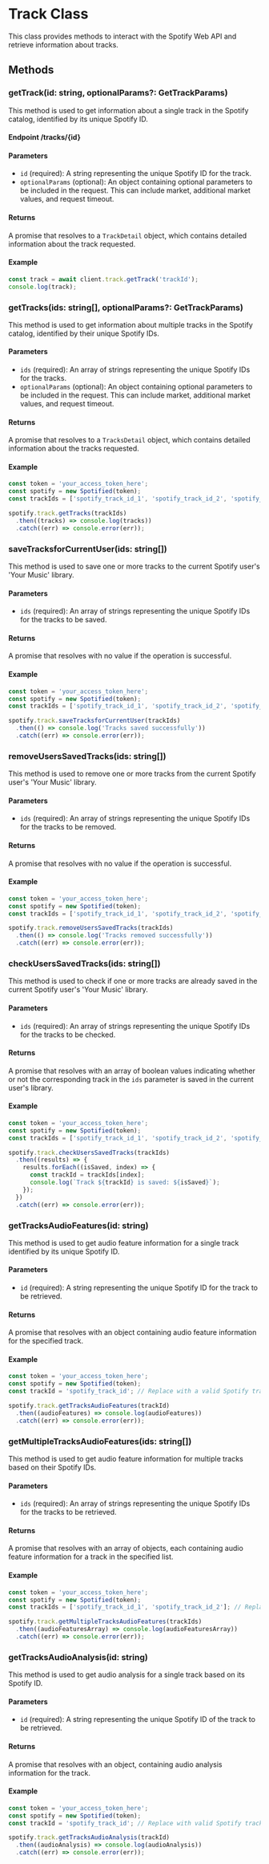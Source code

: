 # Track Class

This class provides methods to interact with the Spotify Web API and retrieve information about tracks.

## Methods

### getTrack(id: string, optionalParams?: GetTrackParams)

This method is used to get information about a single track in the Spotify catalog, identified by its unique Spotify ID.

#### Endpoint /tracks/{id}

#### Parameters

- `id` (required): A string representing the unique Spotify ID for the track.
- `optionalParams` (optional): An object containing optional parameters to be included in the request. This can include market, additional market values, and request timeout.

#### Returns

A promise that resolves to a `TrackDetail` object, which contains detailed information about the track requested.

#### Example

```typescript
const track = await client.track.getTrack('trackId');
console.log(track);
```

### getTracks(ids: string[], optionalParams?: GetTrackParams)

This method is used to get information about multiple tracks in the Spotify catalog, identified by their unique Spotify IDs.

#### Parameters

- `ids` (required): An array of strings representing the unique Spotify IDs for the tracks.
- `optionalParams` (optional): An object containing optional parameters to be included in the request. This can include market, additional market values, and request timeout.

#### Returns

A promise that resolves to a `TracksDetail` object, which contains detailed information about the tracks requested.

#### Example

```typescript
const token = 'your_access_token_here';
const spotify = new Spotified(token);
const trackIds = ['spotify_track_id_1', 'spotify_track_id_2', 'spotify_track_id_3']; // Replace with valid Spotify track IDs

spotify.track.getTracks(trackIds)
  .then((tracks) => console.log(tracks))
  .catch((err) => console.error(err));
```

### saveTracksforCurrentUser(ids: string[])

This method is used to save one or more tracks to the current Spotify user's 'Your Music' library.

#### Parameters

- `ids` (required): An array of strings representing the unique Spotify IDs for the tracks to be saved.

#### Returns

A promise that resolves with no value if the operation is successful.

#### Example

```typescript
const token = 'your_access_token_here';
const spotify = new Spotified(token);
const trackIds = ['spotify_track_id_1', 'spotify_track_id_2', 'spotify_track_id_3']; // Replace with valid Spotify track IDs

spotify.track.saveTracksforCurrentUser(trackIds)
  .then(() => console.log('Tracks saved successfully'))
  .catch((err) => console.error(err));
```

### removeUsersSavedTracks(ids: string[])

This method is used to remove one or more tracks from the current Spotify user's 'Your Music' library.

#### Parameters

- `ids` (required): An array of strings representing the unique Spotify IDs for the tracks to be removed.

#### Returns

A promise that resolves with no value if the operation is successful.

#### Example

```typescript
const token = 'your_access_token_here';
const spotify = new Spotified(token);
const trackIds = ['spotify_track_id_1', 'spotify_track_id_2', 'spotify_track_id_3']; // Replace with valid Spotify track IDs

spotify.track.removeUsersSavedTracks(trackIds)
  .then(() => console.log('Tracks removed successfully'))
  .catch((err) => console.error(err));
```

### checkUsersSavedTracks(ids: string[])

This method is used to check if one or more tracks are already saved in the current Spotify user's 'Your Music' library.

#### Parameters

- `ids` (required): An array of strings representing the unique Spotify IDs for the tracks to be checked.

#### Returns

A promise that resolves with an array of boolean values indicating whether or not the corresponding track in the `ids` parameter is saved in the current user's library.

#### Example

```typescript
const token = 'your_access_token_here';
const spotify = new Spotified(token);
const trackIds = ['spotify_track_id_1', 'spotify_track_id_2', 'spotify_track_id_3']; // Replace with valid Spotify track IDs

spotify.track.checkUsersSavedTracks(trackIds)
  .then((results) => {
    results.forEach((isSaved, index) => {
      const trackId = trackIds[index];
      console.log(`Track ${trackId} is saved: ${isSaved}`);
    });
  })
  .catch((err) => console.error(err));
```

### getTracksAudioFeatures(id: string)

This method is used to get audio feature information for a single track identified by its unique Spotify ID.

#### Parameters

- `id` (required): A string representing the unique Spotify ID for the track to be retrieved.

#### Returns

A promise that resolves with an object containing audio feature information for the specified track.

#### Example

```typescript
const token = 'your_access_token_here';
const spotify = new Spotified(token);
const trackId = 'spotify_track_id'; // Replace with a valid Spotify track ID

spotify.track.getTracksAudioFeatures(trackId)
  .then((audioFeatures) => console.log(audioFeatures))
  .catch((err) => console.error(err));
```

### getMultipleTracksAudioFeatures(ids: string[])

This method is used to get audio feature information for multiple tracks based on their Spotify IDs.

#### Parameters

- `ids` (required): An array of strings representing the unique Spotify IDs for the tracks to be retrieved.

#### Returns

A promise that resolves with an array of objects, each containing audio feature information for a track in the specified list.

#### Example

```typescript
const token = 'your_access_token_here';
const spotify = new Spotified(token);
const trackIds = ['spotify_track_id_1', 'spotify_track_id_2']; // Replace with valid Spotify track IDs

spotify.track.getMultipleTracksAudioFeatures(trackIds)
  .then((audioFeaturesArray) => console.log(audioFeaturesArray))
  .catch((err) => console.error(err));
```

### getTracksAudioAnalysis(id: string)

This method is used to get audio analysis for a single track based on its Spotify ID.

#### Parameters

- `id` (required): A string representing the unique Spotify ID of the track to be retrieved.

#### Returns

A promise that resolves with an object, containing audio analysis information for the track.

#### Example

```typescript
const token = 'your_access_token_here';
const spotify = new Spotified(token);
const trackId = 'spotify_track_id'; // Replace with valid Spotify track IDs

spotify.track.getTracksAudioAnalysis(trackId)
  .then((audioAnalysis) => console.log(audioAnalysis))
  .catch((err) => console.error(err));
```
